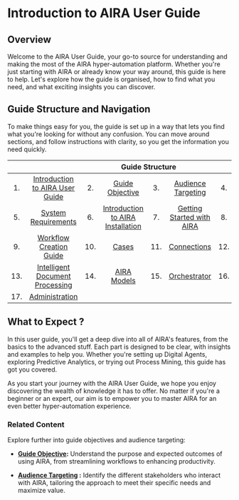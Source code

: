 # Introduction to AIRA User Guide

## Overview

Welcome to the AIRA User Guide, your go-to source for understanding and making the most of the AIRA hyper-automation platform. Whether you're just starting with AIRA or already know your way around, this guide is here to help. Let's explore how the guide is organised, how to find what you need, and what exciting insights you can discover.

## Guide Structure and Navigation

To make things easy for you, the guide is set up in a way that lets you find what you're looking for without any confusion. You can move around sections, and follow instructions with clarity, so you get the information you need quickly.

<table>
  <thead>
    <tr>
      <th colspan="8">Guide Structure</th>
    </tr>
  </thead>
  <tbody>
    <tr>
       <td align="center">1.</td>
      <td align="center"><a href="https://github.com/airacommunity/AIRA-User-Guide/blob/main/A.%20AIRA%20User%20Guide_Introduction.md">Introduction to AIRA User Guide</a></td>
      <td align="center">2.</td>
      <td align="center"><a href="https://github.com/airacommunity/AIRA-User-Guide/blob/main/B.%20Guide%20Objective.md">Guide Objective</a></td>
      <td align="center">3.</td>
      <td align="center"><a href="https://github.com/airacommunity/AIRA-User-Guide/blob/main/C.%20Audience%20Targeting.md">Audience Targeting</a></td>
      <td align="center">4.</td>
      <td align="center"><a href="https://github.com/airacommunity/AIRA-User-Guide/blob/main/D.%20Understanding%20of%20AIRA.md">Understanding of AIRA</a></td>
    </tr>
    <tr>
      <td align="center">5.</td>
      <td align="center"><a href="https://github.com/airacommunity/AIRA-User-Guide/blob/main/E.%20System%20Requirment.md">System Requirements</a></td>
      <td align="center">6.</td>
      <td align="center"><a href="https://github.com/airacommunity/AIRA-User-Guide/blob/main/F.%20AIRA%20Installation%20Introduction.md">Introduction to AIRA Installation</a></td>
      <td align="center">7.</td>
      <td align="center"><a href="https://github.com/airacommunity/AIRA-User-Guide/blob/main/I.%20Getting%20Started.md">Getting Started with AIRA</a></td>
      <td align="center">8.</td>
      <td align="center"><a href="https://github.com/airacommunity/AIRA-User-Guide/blob/main/J.%20Dashboard.md">AIRA Dashboard Interface</a></td>   
    </tr>
    <tr>
      <td align="center">9.</td>
      <td align="center"><a href="https://github.com/airacommunity/AIRA-User-Guide/blob/main/K.%20Workflow%20Creation.md">Workflow Creation Guide</a></td>
      <td align="center">10.</td>
      <td align="center"><a href="#Cases">Cases</a></td> 
      <td align="center">11.</td>
      <td align="center"><a href="#connections">Connections</a></td>
      <td align="center">12.</td>
      <td align="center"><a href="#digital_agents">Digital Agents</a></td>
    </tr>
    <tr>
      <td align="center">13.</td>
      <td align="center"><a href="#intelligent_document_processing">Intelligent Document Processing</a></td>
      <td align="center">14.</td>
      <td align="center"><a href="#aira_models">AIRA Models</a></td>
      <td align="center">15.</td>
      <td align="center"><a href="#orchestrator">Orchestrator</a></td>
      <td align="center">16.</td>
      <td align="center"><a href="#report">Report</a></td>
    </tr>
    <tr>
      <td align="center">17.</td>
      <td align="center"><a href="#administration">Administration</a></td>
      <td></td>
      <td align="center"><a href="#report"></a></td>
      <td></td>
      <td align="center"><a href="#administration"></a></td>
      <td></td>
      <td align="center"><a href="#administration"></a></td>
    </tr>

  </tbody>
</table>


## What to Expect ?

In this user guide, you'll get a deep dive into all of AIRA's features, from the basics to the advanced stuff. Each part is designed to be clear, with insights and examples to help you. Whether you're setting up Digital Agents, exploring Predictive Analytics, or trying out Process Mining, this guide has got you covered.

As you start your journey with the AIRA User Guide, we hope you enjoy discovering the wealth of knowledge it has to offer. No matter if you're a beginner or an expert, our aim is to empower you to master AIRA for an even better hyper-automation experience.

### Related Content

Explore further into guide objectives and audience targeting:

- **[Guide Objective](https://github.com/airacommunity/AIRA-User-Guide/blob/main/B.%20Guide%20Objective.md):** Understand the purpose and expected outcomes of using AIRA, from streamlining workflows to enhancing productivity.

- **[Audience Targeting](https://github.com/airacommunity/AIRA-User-Guide/blob/main/C.%20Audience%20Targeting.md) :** Identify the different stakeholders who interact with AIRA, tailoring the approach to meet their specific needs and maximize value.
